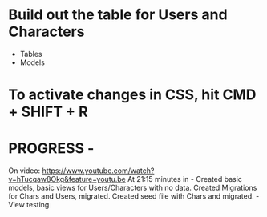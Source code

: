 # Build out the table for Users and Characters
  - Tables
  - Models
  
# To activate changes in CSS, hit CMD + SHIFT + R

# PROGRESS - 
  On video: https://www.youtube.com/watch?v=hTucqaw8Okg&feature=youtu.be
  At 21:15 minutes in
    - Created basic models, basic views for Users/Characters with no data. Created Migrations for Chars and Users, migrated. Created seed file with Chars and migrated.
    - View testing
    